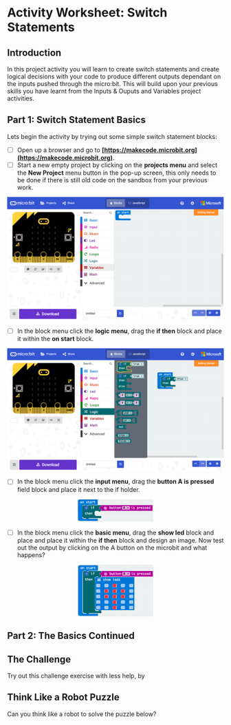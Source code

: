 # Activity Worksheet: Switch Statements

## Introduction
In this project activity you will learn to create switch statements and create logical decisions with your code to produce different outputs dependant on the inputs pushed through the micro:bit. This will build upon your previous skills you have learnt from the Inputs & Ouputs and Variables project activities.

## Part 1: Switch Statement Basics
Lets begin the activity by trying out some simple switch statement blocks:

- [ ] Open up a browser and go to **[https://makecode.microbit.org](https://makecode.microbit.org)**.
- [ ] Start a new empty project by clicking on the **projects menu** and select the **New Project** menu button in the pop-up screen, this only needs to be done if there is still old code on the sandbox from your previous work.
<p align="center">
    <img style="text-align:center" src="../Assets/microbit-mainpage.png" />
</p>

- [ ] In the block menu click the **logic menu**, drag the **if then** block and place it within the **on start** block.
<p align="center">
    <img  src="../Assets/microbit-ifelse.png" />
</p>

- [ ] In the block menu click the **input menu**, drag the **button A is pressed** field block and place it next to the if holder.  
<p align="center">
    <img src="../Assets/microbit-ifelse-empty.png" width="35%" height="35%" />
</p>

- [ ] In the block menu click the **basic menu**, drag the **show led** block and place and place it within the **if then** block and design an image. Now test out the output by clicking on the A button on the microbit and what happens?
<p align="center">
    <img src="../Assets/microbit-ifelse-showled-standman.png" width="35%" height="35%" />
</p>


## Part 2: The Basics Continued

## The Challenge
Try out this challenge exercise with less help, by


## Think Like a Robot Puzzle
Can you think like a robot to solve the puzzle below?